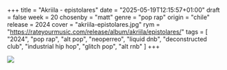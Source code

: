 +++
title = "Akriila - epistolares"
date = "2025-05-19T12:15:57+01:00"
draft = false
week = 20
chosenby = "matt"
genre = "pop rap"
origin = "chile"
release = 2024
cover = "akriila-epistolares.jpg"
rym = "https://rateyourmusic.com/release/album/akriila/epistolares/"
tags = [
    "2024",
    "pop rap",
    "alt pop",
    "neoperreo",
    "liquid dnb",
    "deconstructed club",
    "industrial hip hop",
    "glitch pop",
    "alt rnb"
]
+++

![](../../images/covers/akriila-epistolares.jpg)
